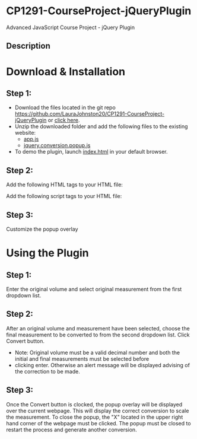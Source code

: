 # CP1291-CourseProject-jQueryPlugin
Advanced JavaScript Course Project - jQuery Plugin
## Description
# Download & Installation
## Step 1:
* Download the files located in the git repo https://github.com/LauraJohnston20/CP1291-CourseProject-jQueryPlugin or [click here](https://github.com/LauraJohnston20/CP1291-CourseProject-JQueryPlugin/archive/refs/heads/main.zip).
* Unzip the downloaded folder and add the following files to the existing website: 
  * [app.js](https://github.com/LauraJohnston20/CP1291-CourseProject-JQueryPlugin/blob/main/app.js)
  * [jquery.conversion.popup.js](https://github.com/LauraJohnston20/CP1291-CourseProject-JQueryPlugin/blob/main/jquery.conversion-popup.js)
* To demo the plugin, launch [index.html](https://github.com/LauraJohnston20/CP1291-CourseProject-JQueryPlugin/blob/main/index.html) in your default browser.
## Step 2:
Add the following HTML tags to your HTML file:

Add the following script tags to your HTML file:

## Step 3:
Customize the popup overlay

# Using the Plugin
## Step 1:
Enter the original volume and select original measurement from the first dropdown list. 
## Step 2:
After an original volume and measurement have been selected, choose the final measurement to be converted to from the second
dropdown list. Click Convert button.
* Note: Original volume must be a valid decimal number and both the initial and final measurements must be selected before 
* clicking enter. Otherwise an alert message will be displayed advising of the correction to be made.
## Step 3: 
Once the Convert button is clocked, the popup overlay will be displayed over the current webpage. This will display the correct conversion to scale the measurement. To close the popup, the "X" located in the upper right hand corner of the webpage must be clicked. The popup must be closed to restart the process and generate another conversion.
